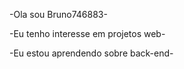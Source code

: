  -Ola sou Bruno746883-
 
 -Eu tenho interesse em projetos web-
 
 -Eu estou aprendendo sobre back-end-
 
